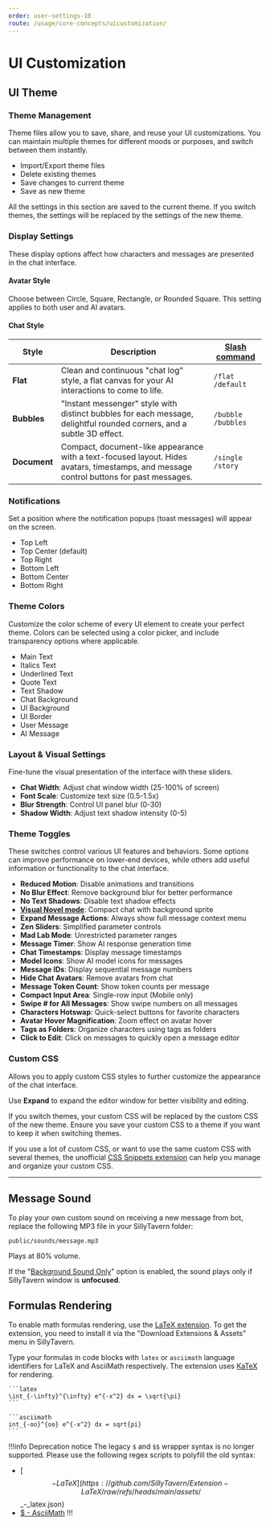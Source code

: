 ```yaml
---
order: user-settings-10
route: /usage/core-concepts/uicustomization/
---
```


# UI Customization

## UI Theme

### Theme Management

Theme files allow you to save, share, and reuse your UI customizations. You can maintain multiple themes for different moods or purposes, and switch between them instantly.

* Import/Export theme files
* Delete existing themes
* Save changes to current theme
* Save as new theme

All the settings in this section are saved to the current theme. If you switch themes, the settings will be replaced by the settings of the new theme.

### Display Settings

These display options affect how characters and messages are presented in the chat interface.

#### Avatar Style

Choose between Circle, Square, Rectangle, or Rounded Square. This setting applies to both user and AI avatars.

#### Chat Style

| Style        | Description                                                                                                                                                    | [Slash command](/For_Contributors/st-script.md#ui-styling) |
|--------------|----------------------------------------------------------------------------------------------------------------------------------------------------------------|------------------------------------------------------------|
| **Flat**     | Clean and continuous "chat log" style, a flat canvas for your AI interactions to come to life.                                                                 | `/flat`<br>`/default`                                      |
| **Bubbles**  | "Instant messenger" style with distinct bubbles for each message, delightful rounded corners, and a subtle 3D effect.                                          | `/bubble`<br>`/bubbles`                                    |
| **Document** | Compact, document-like appearance with a text-focused layout. Hides avatars, timestamps, and message control buttons for past messages. | `/single`<br>`/story`                                      |

### Notifications

Set a position where the notification popups (toast messages) will appear on the screen.

* Top Left
* Top Center (default)
* Top Right
* Bottom Left
* Bottom Center
* Bottom Right

### Theme Colors

Customize the color scheme of every UI element to create your perfect theme. Colors can be selected using a color picker, and include transparency options where applicable.

* Main Text
* Italics Text
* Underlined Text
* Quote Text
* Text Shadow
* Chat Background
* UI Background
* UI Border
* User Message
* AI Message

### Layout & Visual Settings

Fine-tune the visual presentation of the interface with these sliders.

* **Chat Width**: Adjust chat window width (25-100% of screen)
* **Font Scale**: Customize text size (0.5-1.5x)
* **Blur Strength**: Control UI panel blur (0-30)
* **Shadow Width**: Adjust text shadow intensity (0-5)

### Theme Toggles

These switches control various UI features and behaviors. Some options can improve performance on lower-end devices, while others add useful information or functionality to the chat interface.

* **Reduced Motion**: Disable animations and transitions
* **No Blur Effect**: Remove background blur for better performance
* **No Text Shadows**: Disable text shadow effects
* **[Visual Novel mode](Visual-Novel.md)**: Compact chat with background sprite
* **Expand Message Actions**: Always show full message context menu
* **Zen Sliders**: Simplified parameter controls
* **Mad Lab Mode**: Unrestricted parameter ranges
* **Message Timer**: Show AI response generation time
* **Chat Timestamps**: Display message timestamps
* **Model Icons**: Show AI model icons for messages
* **Message IDs**: Display sequential message numbers
* **Hide Chat Avatars**: Remove avatars from chat
* **Message Token Count**: Show token counts per message
* **Compact Input Area**: Single-row input (Mobile only)
* **Swipe # for All Messages**: Show swipe numbers on all messages
* **Characters Hotswap**: Quick-select buttons for favorite characters
* **Avatar Hover Magnification**: Zoom effect on avatar hover
* **Tags as Folders**: Organize characters using tags as folders
* **Click to Edit**: Click on messages to quickly open a message editor

### Custom CSS

Allows you to apply custom CSS styles to further customize the appearance of the chat interface.

Use <i class="fa-fw fa-solid fa-maximize" title="Expand icon"></i> **Expand** to expand the editor window for better visibility and editing.

If you switch themes, your custom CSS will be replaced by the custom CSS of the new theme. Ensure you save your custom CSS to a theme if you want to keep it when switching themes.

If you use a lot of custom CSS, or want to use the same custom CSS with several themes, the unofficial [CSS Snippets extension](https://github.com/LenAnderson/SillyTavern-CssSnippets) can help you manage and organize your custom CSS.

---

## Message Sound

To play your own custom sound on receiving a new message from bot, replace the following MP3 file in your SillyTavern folder:

`public/sounds/message.mp3`

Plays at 80% volume.

If the "[Background Sound Only](User_Settings.md#miscellaneous)" option is enabled, the sound plays only if SillyTavern window is **unfocused**.

## Formulas Rendering

To enable math formulas rendering, use the [LaTeX extension](https://github.com/SillyTavern/Extension-LaTeX). To get the extension, you need to install it via the "Download Extensions & Assets" menu in SillyTavern.

Type your formulas in code blocks with `latex` or `asciimath` language identifiers for LaTeX and AsciiMath respectively. The extension uses [KaTeX](https://katex.org/) for rendering.

<pre><code>```latex
\int_{-\infty}^{\infty} e^{-x^2} dx = \sqrt{\pi}
```

```asciimath
int_{-oo}^{oo} e^{-x^2} dx = sqrt{pi}
```</code></pre>

!!!info Deprecation notice
The legacy `$` and `$$` wrapper syntax is no longer supported. Please use the following regex scripts to polyfill the old syntax:

* [$$ - LaTeX](https://github.com/SillyTavern/Extension-LaTeX/raw/refs/heads/main/assets/$$_-_latex.json)
* [$ - AsciiMath](https://github.com/SillyTavern/Extension-LaTeX/raw/refs/heads/main/assets/$_-_asciimath.json)
!!!
